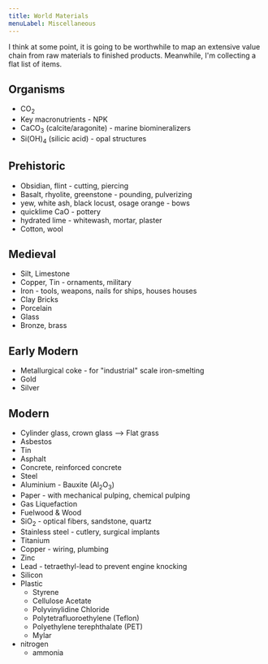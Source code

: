 ```yaml
---
title: World Materials
menuLabel: Miscellaneous
---
```


I think at some point, it is going to be worthwhile to map an extensive value chain from raw materials to finished products. Meanwhile, I'm collecting a flat list of items.

## Organisms

- CO$_2$
- Key macronutrients - NPK
- CaCO$_3$ (calcite/aragonite) - marine biomineralizers
- Si(OH)$_4$ (silicic acid) - opal structures

## Prehistoric

- Obsidian, flint - cutting, piercing
- Basalt, rhyolite, greenstone - pounding, pulverizing
- yew, white ash, black locust, osage orange - bows
- quicklime CaO - pottery
- hydrated lime - whitewash, mortar, plaster
- Cotton, wool

## Medieval

- Silt, Limestone
- Copper, Tin - ornaments, military
- Iron - tools, weapons, nails for ships, houses houses
- Clay Bricks
- Porcelain
- Glass
- Bronze, brass

## Early Modern

- Metallurgical coke - for "industrial" scale iron-smelting
- Gold
- Silver

## Modern

- Cylinder glass, crown glass --> Flat grass
- Asbestos
- Tin
- Asphalt
- Concrete, reinforced concrete
- Steel
- Aluminium - Bauxite (Al$_2$O$_3$)
- Paper - with mechanical pulping, chemical pulping
- Gas Liquefaction
- Fuelwood & Wood
- SiO$_2$ - optical fibers, sandstone, quartz
- Stainless steel - cutlery, surgical implants
- Titanium
- Copper - wiring, plumbing
- Zinc
- Lead - tetraethyl-lead to prevent engine knocking
- Silicon
- Plastic
  - Styrene
  - Cellulose Acetate
  - Polyvinylidine Chloride
  - Polytetrafluoroethylene (Teflon)
  - Polyethylene terephthalate (PET)
  - Mylar
- nitrogen
  - ammonia
